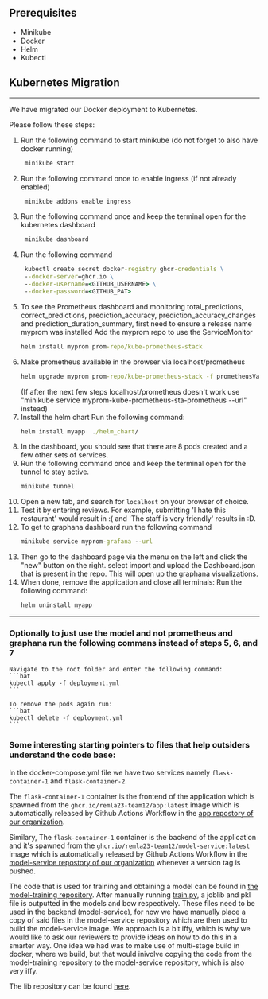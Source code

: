 ## Prerequisites

- Minikube
- Docker
- Helm
- Kubectl

## Kubernetes Migration
---
We have migrated our Docker deployment to Kubernetes.

Please follow these steps:
1. Run the  following command to start minikube (do not forget to also have docker running)
   ```bat
    minikube start
    ```
2. Run the following command once to enable ingress (if not already enabled)
   ```bat
    minikube addons enable ingress
    ```
3. Run the following command once and keep the terminal open for the kubernetes dashboard
   ```bat
    minikube dashboard
    ```
4. Run the following command
   ```bat
    kubectl create secret docker-registry ghcr-credentials \
    --docker-server=ghcr.io \
    --docker-username=<GITHUB_USERNAME> \
    --docker-password=<GITHUB_PAT>
    ```
5. To see the Prometheus dashboard and monitoring total_predictions, correct_predictions, prediction_accuracy, prediction_accuracy_changes and prediction_duration_summary, first need to ensure a release name myprom was installed
    Add the myprom repo to use the ServiceMonitor
    ```bat
    helm install myprom prom-repo/kube-prometheus-stack   
    ```
6. Make prometheus available in the browser via localhost/prometheus
    ```bat
    helm upgrade myprom prom-repo/kube-prometheus-stack -f prometheusValues.yaml
    ```
    (If after the next few steps localhost/prometheus doesn't work use "minikube service myprom-kube-prometheus-sta-prometheus --url" instead)
7. Install the helm chart
    Run the following command:
    ```bat
    helm install myapp  ./helm_chart/
    ```
7. In the dashboard, you should see that there are 8 pods created and a few other sets of services.
8. Run the following command once and keep the terminal open for the tunnel to stay active.
    ```bat
    minikube tunnel
    ```
9. Open a new tab, and search for `localhost` on your browser of choice.
10. Test it by entering reviews. For example, submitting 'I hate this restaurant' would result in :( and 'The staff is very friendly' results in :D.
11. To get to graphana dashboard run the following command
    ```bat
    minikube service myprom-grafana --url
    ```
13. Then go to the dashboard page via the menu on the left and click the "new" button on the right. select import and upload the Dashboard.json that is present in the repo. This will open up the graphana visualizations.
12. When done, remove the application and close all terminals: 
    Run the following command:
    ```bat
    helm uninstall myapp
    ```
---

### Optionally to just use the model and not prometheus and graphana run the following commans instead of steps 5, 6, and 7
    Navigate to the root folder and enter the following command:
    ```bat
    kubectl apply -f deployment.yml
    ```

    To remove the pods again run:
    ```bat
    kubectl delete -f deployment.yml
    ```

### Some interesting starting pointers to files that help outsiders understand the code base:
In the docker-compose.yml file we have two services namely `flask-container-1` and `flask-container-2`. 

The `flask-container-1` container is the frontend of the application which is spawned from the `ghcr.io/remla23-team12/app:latest` image which is automatically released by Github Actions Workflow in the [app repostory of our organization](https://github.com/remla23-team12/app).

Similary, The `flask-container-1` container is the backend of the application and it's spawned from the `ghcr.io/remla23-team12/model-service:latest` image which is automatically released by Github Actions Workflow in the [model-service repostory of our organization](https://github.com/remla23-team12/model-service) whenever a version tag is pushed.

The code that is used for training and obtaining a model can be found in [the model-training repository](https://github.com/remla23-team12/model-training). After manually running [train.py](https://github.com/remla23-team12/model-training/blob/main/train.py), a joblib and pkl file is outputted in the models and bow respectively. These files need to be used in the backend (model-service), for now we have manually place a copy of said files in the model-service repository which are then used to build the model-service image. We approach is a bit iffy, which is why we would like to ask our reviewers to provide ideas on how to do this in a smarter way. One idea we had was to make use of multi-stage build in docker, where we build, but that would inivolve copying the code from the model-training repository to the model-service repository, which is also very iffy.

The lib repository can be found [here](https://github.com/remla23-team12/lib).

